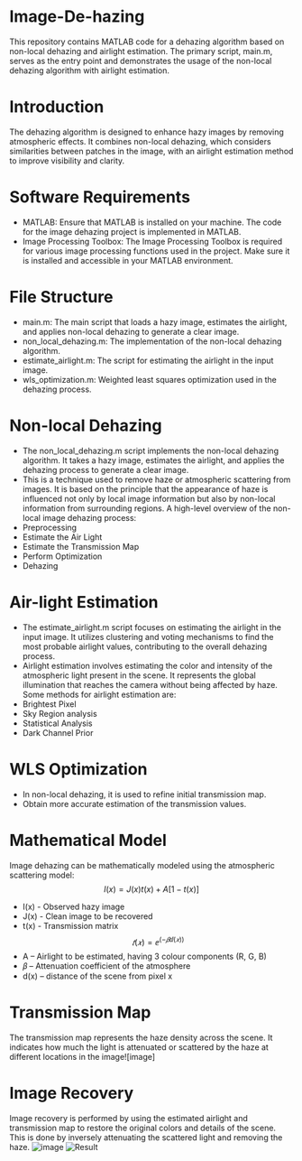 # Image-De-hazing
This repository contains MATLAB code for a dehazing algorithm based on non-local dehazing and airlight estimation. The primary script, main.m, serves as the entry point and demonstrates the usage of the non-local dehazing algorithm with airlight estimation.
# Introduction
The dehazing algorithm is designed to enhance hazy images by removing atmospheric effects. It combines non-local dehazing, which considers similarities between patches in the image, with an airlight estimation method to improve visibility and clarity.
# Software Requirements
- MATLAB: Ensure that MATLAB is installed on your machine. The code for the image dehazing project is implemented in MATLAB.
- Image Processing Toolbox: The Image Processing Toolbox is required for various image processing functions used in the project. Make sure it is installed and accessible in your MATLAB environment.
# File Structure
- main.m: The main script that loads a hazy image, estimates the airlight, and applies non-local dehazing to generate a clear image.
- non_local_dehazing.m: The implementation of the non-local dehazing algorithm.
- estimate_airlight.m: The script for estimating the airlight in the input image.
- wls_optimization.m: Weighted least squares optimization used in the dehazing process.

# Non-local Dehazing
- The non_local_dehazing.m script implements the non-local dehazing algorithm. It takes a hazy image, estimates the airlight, and applies the dehazing process to generate a clear image.
- This is a technique used to remove haze or atmospheric scattering from images.
 It is based on the principle that the appearance of haze is influenced not only by local image information but also by non-local information from surrounding regions.
A high-level overview of the non-local image dehazing process:
- Preprocessing
- Estimate the Air Light
- Estimate the Transmission Map
- Perform Optimization
- Dehazing 

# Air-light Estimation
- The estimate_airlight.m script focuses on estimating the airlight in the input image. It utilizes clustering and voting mechanisms to find the most probable airlight values, contributing to the overall dehazing process.
- Airlight estimation involves estimating the color and intensity of the atmospheric light present in the scene.
 It represents the global illumination that reaches the camera without being affected by haze.
Some methods for airlight estimation are:
- Brightest Pixel
- Sky Region analysis
- Statistical Analysis
- Dark Channel Prior
# WLS Optimization
- In non-local dehazing, it is used to refine initial transmission map.
- Obtain more accurate estimation of the transmission values.


# Mathematical Model
Image dehazing can be mathematically modeled using the atmospheric scattering model:
$$I(x) = J(x)t(x) + A[1 − t(x)]$$
- I(x) - Observed hazy image
- J(x) - Clean image to be recovered
- t(x) - Transmission matrix
  $$𝑡(𝑥)=ⅇ^(−𝛽ⅆ(𝑥) )$$
- A – Airlight to be estimated, having 3 colour components (R, G, B)
- 𝛽 – Attenuation coefficient of the atmosphere
- d(x) – distance of the scene from pixel x

# Transmission Map
The transmission map represents the haze density across the scene. It indicates how much the light is attenuated or scattered by the haze at different locations in the image![image]

# Image Recovery
Image recovery is performed by using the estimated airlight and transmission map to restore the original colors and details of the scene. This is done by inversely attenuating the scattered light and removing the haze.
![image](https://github.com/Tithli/Image-De-hazing/assets/122496614/a848e66a-9645-4539-8a7e-7b59543f625e)
![Result](https://github.com/Tithli/Image-De-hazing/assets/122496614/ee7b8abe-ec7d-4684-acab-cb85dd4ba058)


